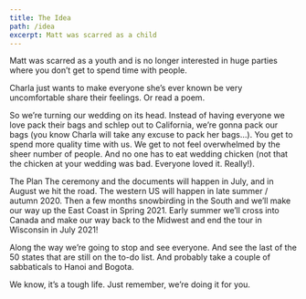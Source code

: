 ```yaml
---
title: The Idea
path: /idea
excerpt: Matt was scarred as a child
---
```


Matt was scarred as a youth and is no longer interested in huge parties where you don’t get to spend time with people.

Charla just wants to make everyone she’s ever known be very uncomfortable share their feelings. Or read a poem.

So we’re turning our wedding on its head. Instead of having everyone we love pack their bags and schlep out to California, we’re gonna pack our bags (you know Charla will take any excuse to pack her bags…). You get to spend more quality time with us. We get to not feel overwhelmed by the sheer number of people. And no one has to eat wedding chicken (not that the chicken at your wedding was bad. Everyone loved it. Really!).

The Plan
The ceremony and the documents will happen in July, and in August we hit the road. The western US will happen in late summer / autumn 2020. Then a few months snowbirding in the South and we’ll make our way up the East Coast in Spring 2021. Early summer we’ll cross into Canada and make our way back to the Midwest and end the tour in Wisconsin in July 2021!

Along the way we’re going to stop and see everyone. And see the last of the 50 states that are still on the to-do list. And probably take a couple of sabbaticals to Hanoi and Bogota.

We know, it’s a tough life. Just remember, we’re doing it for you.